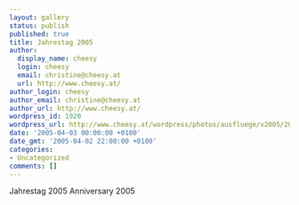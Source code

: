 ```yaml
---
layout: gallery
status: publish
published: true
title: Jahrestag 2005
author:
  display_name: cheesy
  login: cheesy
  email: christine@cheesy.at
  url: http://www.cheesy.at/
author_login: cheesy
author_email: christine@cheesy.at
author_url: http://www.cheesy.at/
wordpress_id: 1920
wordpress_url: http://www.cheesy.at/wordpress/photos/ausfluege/x2005/2005-04-03/
date: '2005-04-03 00:00:00 +0100'
date_gmt: '2005-04-02 22:00:00 +0100'
categories:
- Uncategorized
comments: []
---
```

<!--:de-->Jahrestag 2005
<!--:--><!--:en-->Anniversary 2005
<!--:-->
